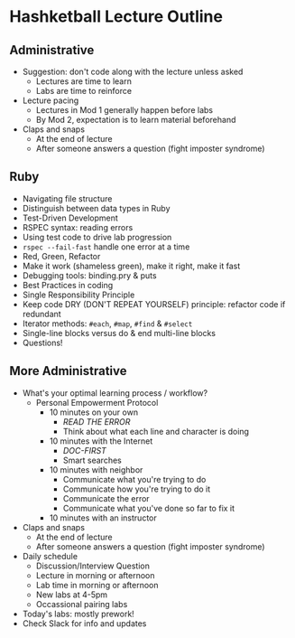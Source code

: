# Hashketball Lecture Outline

## Administrative

- Suggestion: don't code along with the lecture unless asked
  - Lectures are time to learn
  - Labs are time to reinforce
- Lecture pacing
  - Lectures in Mod 1 generally happen before labs
  - By Mod 2, expectation is to learn material beforehand
- Claps and snaps
  - At the end of lecture
  - After someone answers a question (fight imposter syndrome)

## Ruby

- Navigating file structure
- Distinguish between data types in Ruby
- Test-Driven Development
- RSPEC syntax: reading errors
- Using test code to drive lab progression
- `rspec --fail-fast` handle one error at a time
- Red, Green, Refactor
- Make it work (shameless green), make it right, make it fast
- Debugging tools: binding.pry & puts
- Best Practices in coding
- Single Responsibility Principle
- Keep code DRY (DON'T REPEAT YOURSELF) principle: refactor code if redundant
- Iterator methods: `#each`, `#map`, `#find` & `#select`
- Single-line blocks versus do & end multi-line blocks
- Questions!

## More Administrative

- What's your optimal learning process / workflow?
  - Personal Empowerment Protocol
    - 10 minutes on your own
      - *READ THE ERROR*
      - Think about what each line and character is doing
    - 10 minutes with the Internet
      - *DOC-FIRST*
      - Smart searches
    - 10 minutes with neighbor
      - Communicate what you're trying to do
      - Communicate how you're trying to do it
      - Communicate the error
      - Communicate what you've done so far to fix it
    - 10 minutes with an instructor
- Claps and snaps
  - At the end of lecture
  - After someone answers a question (fight imposter syndrome)
- Daily schedule
  - Discussion/Interview Question
  - Lecture in morning or afternoon
  - Lab time in morning or afternoon
  - New labs at 4-5pm
  - Occassional pairing labs
- Today's labs: mostly prework!
- Check Slack for info and updates